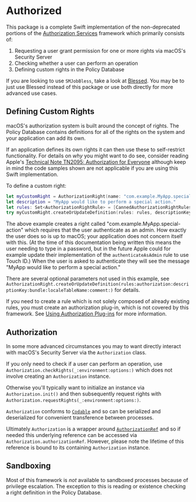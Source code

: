 # Authorized
This package is a complete Swift implementation of the non-deprecated portions of the 
[Authorization Services](https://developer.apple.com/documentation/security/authorization_services) framework which
primarily consists of:
1. Requesting a user grant permission for one or more rights via macOS's Security Server
2. Checking whether a user can perform an operation 
3. Defining custom rights in the Policy Database

If you are looking to use `SMJobBless`, take a look at [Blessed](https://github.com/trilemma-dev/Blessed). You may be to
just use Blessed instead of this package or use both directly for more advanced use cases.

## Defining Custom Rights
macOS's authorization system is built around the concept of rights. The Policy Database contains definitions for all of
the rights on the system and your application can add its own.

If an application defines its own rights it can then use these to self-restrict functionality. For details on *why* you
might want to do see, consider reading Apple's
[Technical Note TN2095: Authorization for Everyone](https://developer.apple.com/library/archive/technotes/tn2095/_index.html#//apple_ref/doc/uid/DTS10003110)
although keep in mind the code samples shown are not applicable if you are using this Swift implementation.

To define a custom right:
```swift
let myCustomRight = AuthorizationRight(name: "com.example.MyApp.special-action")
let description = "MyApp would like to perform a special action."
let rules: Set<AuthorizationRightRule> = [CannedAuthorizationRightRules.authenticateAsAdmin]
try myCustomRight.createOrUpdateDefinition(rules: rules, descriptionKey: description)
```

The above example creates a right called "com.example.MyApp.special-action" which requires that the user authenticate as
an admin. How exactly the user does so is up to macOS; your application does not concern itself with this. (At the time
of this documentation being written this means the user needing to type in a password, but in the future Apple could for
example update their implementation of the `authenticateAsAdmin` rule to use Touch ID.) When the user is asked to
authenticate they will see the message "MyApp would like to perform a special action."

There are several optional parameters not used in this example, see 
`AuthorizationRight.createOrUpdateDefinition(rules:authorization:descriptionKey:bundle:localeTableName:comment:)` for
details.

If you need to create a rule which is not solely composed of already existing rules, you must create an authorization
plug-in, which is not covered by this framework. See
[Using Authorization Plug-ins](https://developer.apple.com/documentation/security/authorization_plug-ins/using_authorization_plug-ins)
for more information.

## Authorization
In some more advanced circumstances you may to want directly interact with macOS's Security Server via the
`Authorization` class.

If you only need to check if a user can perform an operation, use `Authorization.checkRights(_:environment:options:)`
which does not involve creating an `Authorization` instance.

Otherwise you'll typically want to initialize an instance via `Authorization.init()` and then subsequently request
rights with `Authorization.requestRights(_:environment:options:)`.

`Authorization` conforms to [`Codable`](https://developer.apple.com/documentation/swift/codable) and so can be
serialized and deserialized for convenient transference between processes.

Ultimately `Authorization` is a wrapper around 
 [`AuthorizationRef`](https://developer.apple.com/documentation/security/authorizationref) and so if needed this
underlying reference can be accessed via `Authorization.authorizationRef`. However, please note the lifetime of this
reference is bound to its containing `Authorization` instance.

## Sandboxing
Most of this framework is *not* available to sandboxed processes because of privilege escalation. The exception to this
is reading or existence checking a right definition in the Policy Database.
